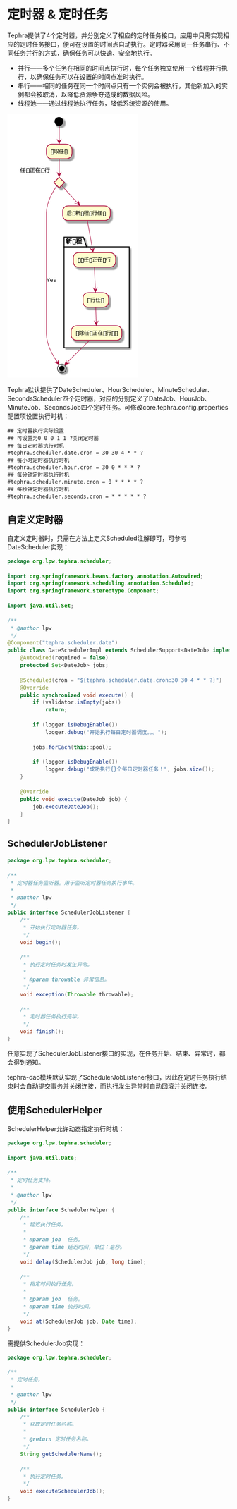# 定时器 & 定时任务
Tephra提供了4个定时器，并分别定义了相应的定时任务接口，应用中只需实现相应的定时任务接口，便可在设置的时间点自动执行。定时器采用同一任务串行、不同任务并行的方式，确保任务可以快速、安全地执行。
- 并行——多个任务在相同的时间点执行时，每个任务独立使用一个线程并行执行，以确保任务可以在设置的时间点准时执行。
- 串行——相同的任务在同一个时间点只有一个实例会被执行，其他新加入的实例都会被取消，以降低资源争夺造成的数据风险。
- 线程池——通过线程池执行任务，降低系统资源的使用。

![定时任务](uml/scheduler.png "定时任务")

Tephra默认提供了DateScheduler、HourScheduler、MinuteScheduler、SecondsScheduler四个定时器，对应的分别定义了DateJob、HourJob、MinuteJob、SecondsJob四个定时任务。可修改core.tephra.config.properties配置项设置执行时机：
```properties
## 定时器执行实际设置
## 可设置为0 0 0 1 1 ?关闭定时器
## 每日定时器执行时机
#tephra.scheduler.date.cron = 30 30 4 * * ?
## 每小时定时器执行时机
#tephra.scheduler.hour.cron = 30 0 * * * ?
## 每分钟定时器执行时机
#tephra.scheduler.minute.cron = 0 * * * * ?
## 每秒钟定时器执行时机
#tephra.scheduler.seconds.cron = * * * * * ?
```
## 自定义定时器
自定义定时器时，只需在方法上定义Scheduled注解即可，可参考DateScheduler实现：
```java
package org.lpw.tephra.scheduler;

import org.springframework.beans.factory.annotation.Autowired;
import org.springframework.scheduling.annotation.Scheduled;
import org.springframework.stereotype.Component;

import java.util.Set;

/**
 * @author lpw
 */
@Component("tephra.scheduler.date")
public class DateSchedulerImpl extends SchedulerSupport<DateJob> implements DateScheduler {
    @Autowired(required = false)
    protected Set<DateJob> jobs;

    @Scheduled(cron = "${tephra.scheduler.date.cron:30 30 4 * * ?}")
    @Override
    public synchronized void execute() {
        if (validator.isEmpty(jobs))
            return;

        if (logger.isDebugEnable())
            logger.debug("开始执行每日定时器调度。。。");

        jobs.forEach(this::pool);

        if (logger.isDebugEnable())
            logger.debug("成功执行{}个每日定时器任务！", jobs.size());
    }

    @Override
    public void execute(DateJob job) {
        job.executeDateJob();
    }
}
```
## SchedulerJobListener
```java
package org.lpw.tephra.scheduler;

/**
 * 定时器任务监听器。用于监听定时器任务执行事件。
 *
 * @author lpw
 */
public interface SchedulerJobListener {
    /**
     * 开始执行定时器任务。
     */
    void begin();

    /**
     * 执行定时任务时发生异常。
     *
     * @param throwable 异常信息。
     */
    void exception(Throwable throwable);

    /**
     * 定时器任务执行完毕。
     */
    void finish();
}
```
任意实现了SchedulerJobListener接口的实现，在任务开始、结束、异常时，都会得到通知。

tephra-dao模块默认实现了SchedulerJobListener接口，因此在定时任务执行结束时会自动提交事务并关闭连接，而执行发生异常时自动回滚并关闭连接。

## 使用SchedulerHelper
SchedulerHelper允许动态指定执行时机：
```java
package org.lpw.tephra.scheduler;

import java.util.Date;

/**
 * 定时任务支持。
 *
 * @author lpw
 */
public interface SchedulerHelper {
    /**
     * 延迟执行任务。
     *
     * @param job  任务。
     * @param time 延迟时间，单位：毫秒。
     */
    void delay(SchedulerJob job, long time);

    /**
     * 指定时间执行任务。
     *
     * @param job  任务。
     * @param time 执行时间。
     */
    void at(SchedulerJob job, Date time);
}
```
需提供SchedulerJob实现：
```java
package org.lpw.tephra.scheduler;

/**
 * 定时任务。
 *
 * @author lpw
 */
public interface SchedulerJob {
    /**
     * 获取定时任务名称。
     *
     * @return 定时任务名称。
     */
    String getSchedulerName();

    /**
     * 执行定时任务。
     */
    void executeSchedulerJob();
}
```
